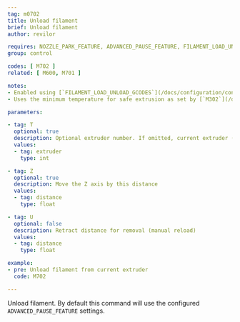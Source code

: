 ```yaml
---
tag: m0702
title: Unload filament
brief: Unload filament
author: revilor

requires: NOZZLE_PARK_FEATURE, ADVANCED_PAUSE_FEATURE, FILAMENT_LOAD_UNLOAD_GCODES
group: control

codes: [ M702 ]
related: [ M600, M701 ]

notes:
- Enabled using [`FILAMENT_LOAD_UNLOAD_GCODES`](/docs/configuration/configuration.html#advanced-pause).
- Uses the minimum temperature for safe extrusion as set by [`M302`](/docs/gcode/M302.html).

parameters:

- tag: T
  optional: true
  description: Optional extruder number. If omitted, current extruder (or ALL extruders with [`FILAMENT_UNLOAD_ALL_EXTRUDERS`](/docs/configuration/configuration.html#advanced-pause)).
  values:
  - tag: extruder
    type: int

- tag: Z
  optional: true
  description: Move the Z axis by this distance
  values:
  - tag: distance
    type: float

- tag: U
  optional: false
  description: Retract distance for removal (manual reload)
  values:
  - tag: distance
    type: float

example:
- pre: Unload filament from current extruder
  code: M702

---
```


Unload filament. By default this command will use the configured `ADVANCED_PAUSE_FEATURE` settings.
